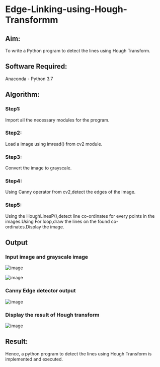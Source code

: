 # Edge-Linking-using-Hough-Transformm
## Aim:
To write a Python program to detect the lines using Hough Transform.

## Software Required:
Anaconda - Python 3.7

## Algorithm:
### Step1:
Import all the necessary modules for the program.

### Step2:
Load a image using imread() from cv2 module.

### Step3:
Convert the image to grayscale.

### Step4:
Using Canny operator from cv2,detect the edges of the image.

### Step5:
Using the HoughLinesP(),detect line co-ordinates for every points in the images.Using For loop,draw the lines on the found co-ordinates.Display the image.

## Output

### Input image and grayscale image

![image](https://github.com/user-attachments/assets/a76a2cb8-a21b-491a-b425-905e8d3db8b0)

![image](https://github.com/user-attachments/assets/e05b7276-57c8-459e-a01a-b69e9dd2cbfc)

### Canny Edge detector output

![image](https://github.com/user-attachments/assets/6b196d13-935d-4daf-8d6f-0fd6d73e7cef)

### Display the result of Hough transform

![image](https://github.com/user-attachments/assets/87c4c2fd-533f-4ac9-b970-364f2876cf51)

## Result:
Hence, a python program to detect the lines using Hough Transform is implemented and executed.
